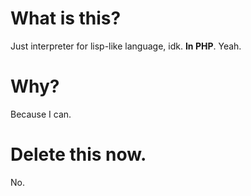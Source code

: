 # What is this?
Just interpreter for lisp-like language, idk. **In PHP**. Yeah.

# Why?
Because I can.

# Delete this now.
No.
